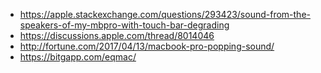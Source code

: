 - https://apple.stackexchange.com/questions/293423/sound-from-the-speakers-of-my-mbpro-with-touch-bar-degrading
- https://discussions.apple.com/thread/8014046
- http://fortune.com/2017/04/13/macbook-pro-popping-sound/
- https://bitgapp.com/eqmac/
